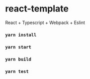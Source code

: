 # react-template

React + Typescript + Webpack + Eslint

### `yarn install`

### `yarn start`

### `yarn build`

### `yarn test`
